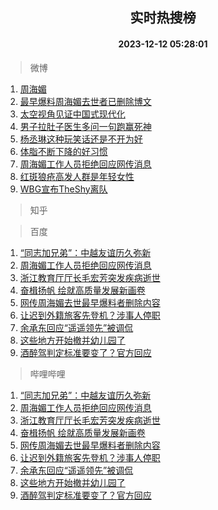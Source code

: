 <div align="center"><h2>实时热搜榜</h2><h4>2023-12-12 05:28:01</h4></div>

> 微博  

1. [周海媚](https://s.weibo.com/weibo?q=%E5%91%A8%E6%B5%B7%E5%AA%9A&t=31&band_rank=1&Refer=top)<br />
2. [最早爆料周海媚去世者已删除博文](https://s.weibo.com/weibo?q=%23%E6%9C%80%E6%97%A9%E7%88%86%E6%96%99%E5%91%A8%E6%B5%B7%E5%AA%9A%E5%8E%BB%E4%B8%96%E8%80%85%E5%B7%B2%E5%88%A0%E9%99%A4%E5%8D%9A%E6%96%87%23&t=31&band_rank=2&Refer=top)<br />
3. [太空视角见证中国式现代化](https://s.weibo.com/weibo?q=%23%E5%A4%AA%E7%A9%BA%E8%A7%86%E8%A7%92%E8%A7%81%E8%AF%81%E4%B8%AD%E5%9B%BD%E5%BC%8F%E7%8E%B0%E4%BB%A3%E5%8C%96%23&t=31&band_rank=3&Refer=top)<br />
4. [男子拉肚子医生多问一句跑赢死神](https://s.weibo.com/weibo?q=%23%E7%94%B7%E5%AD%90%E6%8B%89%E8%82%9A%E5%AD%90%E5%8C%BB%E7%94%9F%E5%A4%9A%E9%97%AE%E4%B8%80%E5%8F%A5%E8%B7%91%E8%B5%A2%E6%AD%BB%E7%A5%9E%23&t=31&band_rank=4&Refer=top)<br />
5. [杨丞琳这种玩笑话还是不开为好](https://s.weibo.com/weibo?q=%23%E6%9D%A8%E4%B8%9E%E7%90%B3%E8%BF%99%E7%A7%8D%E7%8E%A9%E7%AC%91%E8%AF%9D%E8%BF%98%E6%98%AF%E4%B8%8D%E5%BC%80%E4%B8%BA%E5%A5%BD%23&t=31&band_rank=5&Refer=top)<br />
6. [体脂不断下降的好习惯](https://s.weibo.com/weibo?q=%E4%BD%93%E8%84%82%E4%B8%8D%E6%96%AD%E4%B8%8B%E9%99%8D%E7%9A%84%E5%A5%BD%E4%B9%A0%E6%83%AF&t=31&band_rank=6&Refer=top)<br />
7. [周海媚工作人员拒绝回应网传消息](https://s.weibo.com/weibo?q=%23%E5%91%A8%E6%B5%B7%E5%AA%9A%E5%B7%A5%E4%BD%9C%E4%BA%BA%E5%91%98%E6%8B%92%E7%BB%9D%E5%9B%9E%E5%BA%94%E7%BD%91%E4%BC%A0%E6%B6%88%E6%81%AF%23&t=31&band_rank=7&Refer=top)<br />
8. [红斑狼疮高发人群是年轻女性](https://s.weibo.com/weibo?q=%23%E7%BA%A2%E6%96%91%E7%8B%BC%E7%96%AE%E9%AB%98%E5%8F%91%E4%BA%BA%E7%BE%A4%E6%98%AF%E5%B9%B4%E8%BD%BB%E5%A5%B3%E6%80%A7%23&t=31&band_rank=8&Refer=top)<br />
9. [WBG宣布TheShy离队](https://s.weibo.com/weibo?q=WBG%E5%AE%A3%E5%B8%83TheShy%E7%A6%BB%E9%98%9F&t=31&band_rank=9&Refer=top)<br />

> 知乎  


> 百度  

1. [“同志加兄弟”：中越友谊历久弥新](https://www.baidu.com/s?wd=%E2%80%9C%E5%90%8C%E5%BF%97%E5%8A%A0%E5%85%84%E5%BC%9F%E2%80%9D%EF%BC%9A%E4%B8%AD%E8%B6%8A%E5%8F%8B%E8%B0%8A%E5%8E%86%E4%B9%85%E5%BC%A5%E6%96%B0&sa=fyb_news&rsv_dl=fyb_news)<br />
2. [周海媚工作人员拒绝回应网传消息](https://www.baidu.com/s?wd=%E5%91%A8%E6%B5%B7%E5%AA%9A%E5%B7%A5%E4%BD%9C%E4%BA%BA%E5%91%98%E6%8B%92%E7%BB%9D%E5%9B%9E%E5%BA%94%E7%BD%91%E4%BC%A0%E6%B6%88%E6%81%AF&sa=fyb_news&rsv_dl=fyb_news)<br />
3. [浙江教育厅厅长毛宏芳突发疾病逝世](https://www.baidu.com/s?wd=%E6%B5%99%E6%B1%9F%E6%95%99%E8%82%B2%E5%8E%85%E5%8E%85%E9%95%BF%E6%AF%9B%E5%AE%8F%E8%8A%B3%E7%AA%81%E5%8F%91%E7%96%BE%E7%97%85%E9%80%9D%E4%B8%96&sa=fyb_news&rsv_dl=fyb_news)<br />
4. [奋楫扬帆 绘就高质量发展新画卷](https://www.baidu.com/s?wd=%E5%A5%8B%E6%A5%AB%E6%89%AC%E5%B8%86+%E7%BB%98%E5%B0%B1%E9%AB%98%E8%B4%A8%E9%87%8F%E5%8F%91%E5%B1%95%E6%96%B0%E7%94%BB%E5%8D%B7&sa=fyb_news&rsv_dl=fyb_news)<br />
5. [网传周海媚去世最早爆料者删除内容](https://www.baidu.com/s?wd=%E7%BD%91%E4%BC%A0%E5%91%A8%E6%B5%B7%E5%AA%9A%E5%8E%BB%E4%B8%96%E6%9C%80%E6%97%A9%E7%88%86%E6%96%99%E8%80%85%E5%88%A0%E9%99%A4%E5%86%85%E5%AE%B9&sa=fyb_news&rsv_dl=fyb_news)<br />
6. [让迟到外籍旅客先登机？涉事人停职](https://www.baidu.com/s?wd=%E8%AE%A9%E8%BF%9F%E5%88%B0%E5%A4%96%E7%B1%8D%E6%97%85%E5%AE%A2%E5%85%88%E7%99%BB%E6%9C%BA%EF%BC%9F%E6%B6%89%E4%BA%8B%E4%BA%BA%E5%81%9C%E8%81%8C&sa=fyb_news&rsv_dl=fyb_news)<br />
7. [余承东回应“遥遥领先”被调侃](https://www.baidu.com/s?wd=%E4%BD%99%E6%89%BF%E4%B8%9C%E5%9B%9E%E5%BA%94%E2%80%9C%E9%81%A5%E9%81%A5%E9%A2%86%E5%85%88%E2%80%9D%E8%A2%AB%E8%B0%83%E4%BE%83&sa=fyb_news&rsv_dl=fyb_news)<br />
8. [这些地方开始撤并幼儿园了](https://www.baidu.com/s?wd=%E8%BF%99%E4%BA%9B%E5%9C%B0%E6%96%B9%E5%BC%80%E5%A7%8B%E6%92%A4%E5%B9%B6%E5%B9%BC%E5%84%BF%E5%9B%AD%E4%BA%86&sa=fyb_news&rsv_dl=fyb_news)<br />
9. [酒醉驾判定标准要变了？官方回应](https://www.baidu.com/s?wd=%E9%85%92%E9%86%89%E9%A9%BE%E5%88%A4%E5%AE%9A%E6%A0%87%E5%87%86%E8%A6%81%E5%8F%98%E4%BA%86%EF%BC%9F%E5%AE%98%E6%96%B9%E5%9B%9E%E5%BA%94&sa=fyb_news&rsv_dl=fyb_news)<br />

> 哔哩哔哩  

1. [“同志加兄弟”：中越友谊历久弥新](https://www.baidu.com/s?wd=%E2%80%9C%E5%90%8C%E5%BF%97%E5%8A%A0%E5%85%84%E5%BC%9F%E2%80%9D%EF%BC%9A%E4%B8%AD%E8%B6%8A%E5%8F%8B%E8%B0%8A%E5%8E%86%E4%B9%85%E5%BC%A5%E6%96%B0&sa=fyb_news&rsv_dl=fyb_news)<br />
2. [周海媚工作人员拒绝回应网传消息](https://www.baidu.com/s?wd=%E5%91%A8%E6%B5%B7%E5%AA%9A%E5%B7%A5%E4%BD%9C%E4%BA%BA%E5%91%98%E6%8B%92%E7%BB%9D%E5%9B%9E%E5%BA%94%E7%BD%91%E4%BC%A0%E6%B6%88%E6%81%AF&sa=fyb_news&rsv_dl=fyb_news)<br />
3. [浙江教育厅厅长毛宏芳突发疾病逝世](https://www.baidu.com/s?wd=%E6%B5%99%E6%B1%9F%E6%95%99%E8%82%B2%E5%8E%85%E5%8E%85%E9%95%BF%E6%AF%9B%E5%AE%8F%E8%8A%B3%E7%AA%81%E5%8F%91%E7%96%BE%E7%97%85%E9%80%9D%E4%B8%96&sa=fyb_news&rsv_dl=fyb_news)<br />
4. [奋楫扬帆 绘就高质量发展新画卷](https://www.baidu.com/s?wd=%E5%A5%8B%E6%A5%AB%E6%89%AC%E5%B8%86+%E7%BB%98%E5%B0%B1%E9%AB%98%E8%B4%A8%E9%87%8F%E5%8F%91%E5%B1%95%E6%96%B0%E7%94%BB%E5%8D%B7&sa=fyb_news&rsv_dl=fyb_news)<br />
5. [网传周海媚去世最早爆料者删除内容](https://www.baidu.com/s?wd=%E7%BD%91%E4%BC%A0%E5%91%A8%E6%B5%B7%E5%AA%9A%E5%8E%BB%E4%B8%96%E6%9C%80%E6%97%A9%E7%88%86%E6%96%99%E8%80%85%E5%88%A0%E9%99%A4%E5%86%85%E5%AE%B9&sa=fyb_news&rsv_dl=fyb_news)<br />
6. [让迟到外籍旅客先登机？涉事人停职](https://www.baidu.com/s?wd=%E8%AE%A9%E8%BF%9F%E5%88%B0%E5%A4%96%E7%B1%8D%E6%97%85%E5%AE%A2%E5%85%88%E7%99%BB%E6%9C%BA%EF%BC%9F%E6%B6%89%E4%BA%8B%E4%BA%BA%E5%81%9C%E8%81%8C&sa=fyb_news&rsv_dl=fyb_news)<br />
7. [余承东回应“遥遥领先”被调侃](https://www.baidu.com/s?wd=%E4%BD%99%E6%89%BF%E4%B8%9C%E5%9B%9E%E5%BA%94%E2%80%9C%E9%81%A5%E9%81%A5%E9%A2%86%E5%85%88%E2%80%9D%E8%A2%AB%E8%B0%83%E4%BE%83&sa=fyb_news&rsv_dl=fyb_news)<br />
8. [这些地方开始撤并幼儿园了](https://www.baidu.com/s?wd=%E8%BF%99%E4%BA%9B%E5%9C%B0%E6%96%B9%E5%BC%80%E5%A7%8B%E6%92%A4%E5%B9%B6%E5%B9%BC%E5%84%BF%E5%9B%AD%E4%BA%86&sa=fyb_news&rsv_dl=fyb_news)<br />
9. [酒醉驾判定标准要变了？官方回应](https://www.baidu.com/s?wd=%E9%85%92%E9%86%89%E9%A9%BE%E5%88%A4%E5%AE%9A%E6%A0%87%E5%87%86%E8%A6%81%E5%8F%98%E4%BA%86%EF%BC%9F%E5%AE%98%E6%96%B9%E5%9B%9E%E5%BA%94&sa=fyb_news&rsv_dl=fyb_news)<br />
